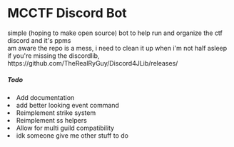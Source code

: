 <h1>MCCTF Discord Bot</h1>
simple (hoping to make open source) bot to help run and organize the ctf discord and it's ppms
<br>
am aware the repo is a mess, i need to clean it up when i'm not half asleep
<br>
if you're missing the discordlib, https://github.com/TheRealRyGuy/Discord4JLib/releases/
<h5>Todo</h5>
<li>Add documentation</li>
<li>add better looking event command</li>
<li>Reimplement strike system</li>
<li>Reimplement ss helpers</li>
<li>Allow for multi guild compatibility</li>
<li>idk someone give me other stuff to do</li>